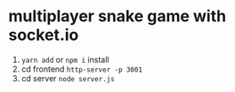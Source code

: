 # multiplayer snake game with socket.io
1. `yarn add` or `npm i` install
2. cd frontend `http-server -p 3001`
3. cd server `node server.js`
